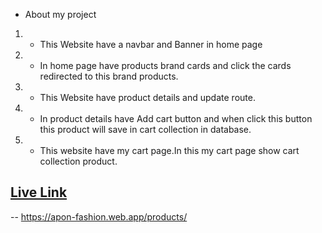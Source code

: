 - About my project

1. - This Website have a navbar and Banner in home page
2. - In home page have products brand cards and click the cards redirected to this brand products.
3. - This Website have product details and update route.
4. - In product details have Add cart button and when click this button this product will save in cart collection in database.
5. - This website have my cart page.In this my cart page show cart collection product.

## [Live Link](https://apon-fashion.web.app/products/)

-- https://apon-fashion.web.app/products/
